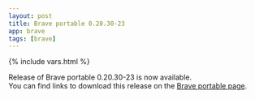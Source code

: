```yaml
---
layout: post
title: Brave portable 0.20.30-23
app: brave
tags: [brave]
---
```

{% include vars.html %}

Release of Brave portable 0.20.30-23 is now available.<br />
You can find links to download this release on the [Brave portable page](/app/brave-portable).